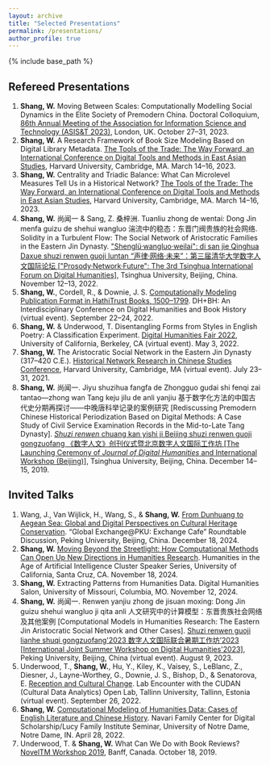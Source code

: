```yaml
---
layout: archive
title: "Selected Presentations"
permalink: /presentations/
author_profile: true
---
```


{% include base_path %}

## Refereed Presentations
1. **Shang, W.** Moving Between Scales: Computationally Modelling Social Dynamics in the Elite Society of Premodern China. Doctoral Colloquium, [86th Annual Meeting of the Association for Information Science and Technology (ASIS&T 2023)](https://www.asist.org/meetings-events/am/am23), London, UK. October 27–31, 2023.
2. **Shang, W.** A Research Framework of Book Size Modeling Based on Digital Library Metadata. [The Tools of the Trade: The Way Forward, an International Conference on Digital Tools and Methods in East Asian Studies](https://sites.harvard.edu/tools-of-the-trade), Harvard University, Cambridge, MA. March 14–16, 2023.
3. **Shang, W.** Centrality and Triadic Balance: What Can Microlevel Measures Tell Us in a Historical Network? [The Tools of the Trade: The Way Forward, an International Conference on Digital Tools and Methods in East Asian Studies](https://sites.harvard.edu/tools-of-the-trade), Harvard University, Cambridge, MA. March 14–16, 2023.
4. **Shang, W.** 尚闻一 & Sang, Z. 桑梓洲. Tuanliu zhong de wentai: Dong Jin menfa guizu de shehui wangluo 湍流中的稳态：东晋门阀贵族的社会网络. Solidity in a Turbulent Flow: The Social Network of Aristocratic Families in the Eastern Jin Dynasty. ["Shenglü·wangluo·weilai": di san jie Qinghua Daxue shuzi renwen guoji luntan “声律·网络·未来”：第三届清华大学数字人文国际论坛 ["Prosody·Network·Future": The 3rd Tsinghua International Forum on Digital Humanities]](https://achieve.dhcn.cn/en/site/news_information/comprehensive/17904.html), Tsinghua University, Beijing, China. November 12–13, 2022.
5. **Shang, W.**, Cordell, R., & Downie, J. S. [Computationally Modeling Publication Format in HathiTrust Books, 1500–1799](https://mediaspace.illinois.edu/playlist/dedicated/212073003/1_k30zb2pw/1_ebm3hrqj). DH+BH: An Interdisciplinary Conference on Digital Humanities and Book History (virtual event). September 22–24, 2022.
6. **Shang, W.** & Underwood, T. Disentangling Forms from Styles in English Poetry: A Classification Experiment. [Digital Humanities Fair 2022](https://dlab.berkeley.edu/events/uc-berkeley-digital-humanities-fair/2022-05-03), University of California, Berkeley, CA (virtual event). May 3, 2022.
7. **Shang, W.** The Aristocratic Social Network in the Eastern Jin Dynasty (317–420 C.E.). [Historical Network Research in Chinese Studies Conference](https://fccsdigitalchina.github.io/hnrcs2021), Harvard University, Cambridge, MA (virtual event). July 23–31, 2021.
8. **Shang, W.** 尚闻一. Jiyu shuzihua fangfa de Zhongguo gudai shi fenqi zai tantao—zhong wan Tang keju jilu de anli yanjiu 基于数字化方法的中国古代史分期再探讨——中晚唐科举记录的案例研究 [Rediscussing Premodern Chinese Historical Periodization Based on Digital Methods: A Case Study of Civil Service Examination Records in the Mid-to-Late Tang Dynasty]. [*Shuzi renwen* chuang kan yishi ji Beijing shuzi renwen guoji gongzuofang 《数字人文》创刊仪式暨北京数字人文国际工作坊 [The Launching Ceremony of *Journal of Digital Humanities* and International Workshop (Beijing)]](https://achieve.dhcn.cn/en/site/works/dhjournal/202002/5583.html), Tsinghua University, Beijing, China. December 14–15, 2019.

## Invited Talks
1. Wang, J., Van Wijlick, H., Wang, S., & **Shang, W.** [From Dunhuang to Aegean Sea: Global and Digital Perspectives on Cultural Heritage Conservation](https://news.pku.edu.cn/xwzh/f67ef6800d144626b7b85feda311cf96.htm). “Global Exchange@PKU: Exchange Cafe” Roundtable Discussion, Peking University, Beijing, China. December 18, 2024.
2. **Shang, W.** [Moving Beyond the Streetlight: How Computational Methods Can Open Up New Directions in Humanities Research](https://thi.ucsc.edu/event/ai-cluster-wenyi-shang). Humanities in the Age of Artificial Intelligence Cluster Speaker Series, University of California, Santa Cruz, CA. November 18, 2024.
3. **Shang, W.** Extracting Patterns from Humanities Data. Digital Humanities Salon, University of Missouri, Columbia, MO. November 12, 2024.
4. **Shang, W.** 尚闻一. Renwen yanjiu zhong de jisuan moxing: Dong Jin guizu shehui wangluo ji qita anli 人文研究中的计算模型：东晋贵族社会网络及其他案例 [Computational Models in Humanities Research: The Eastern Jin Aristocratic Social Network and Other Cases]. [Shuzi renwen guoji lianhe shuqi gongzuofang'2023 数字人文国际联合暑期工作坊’2023 [International Joint Summer Workshop on Digital Humanities'2023]](https://camp2023.pkudh.org/en), Peking University, Beijing, China (virtual event). August 9, 2023.
5. Underwood, T., **Shang, W.**, Hu, Y., Kiley, K., Vaisey, S., LeBlanc, Z., Diesner, J., Layne-Worthey, G., Downie, J. S., Bishop, D., & Senatorova, E. [Reception and Cultural Change](https://cudan.tlu.ee/events/2022-09-26-ted-underwood-lab). Lab Encounter with the CUDAN (Cultural Data Analytics) Open Lab, Tallinn University, Tallinn, Estonia (virtual event). September 26, 2022.
6. **Shang, W.** [Computational Modeling of Humanities Data: Cases of English Literature and Chinese History](https://lucyinstitute.nd.edu/news-events/events/nfcds-lucy-family-institute-seminar-with-wenyi-shang). Navari Family Center for Digital Scholarship/Lucy Family Institute Seminar, University of Notre Dame, Notre Dame, IN. April 28, 2022.
7. Underwood, T. & **Shang, W.** What Can We Do with Book Reviews? [NovelTM Workshop 2019](https://txtlab.org/2019/10/the-end-of-an-era-noveltm-celebrates-its-final-workshop-ends), Banff, Canada. October 18, 2019.
